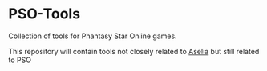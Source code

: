 # PSO-Tools
Collection of tools for Phantasy Star Online games.

This repository will contain tools not closely related to [Aselia](https://github.com/Solybum/Aselia) but still related to PSO
